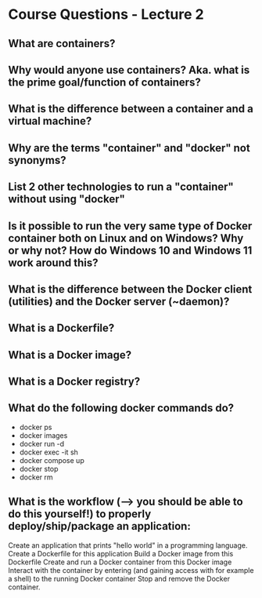 # Course Questions - Lecture 2

## What are containers?

## Why would anyone use containers? Aka. what is the prime goal/function of containers?

## What is the difference between a container and a virtual machine?

## Why are the terms "container" and "docker" not synonyms?

## List 2 other technologies to run a "container" without using "docker"

## Is it possible to run the very same type of Docker container both on Linux and on Windows? Why or why not? How do Windows 10 and Windows 11 work around this?

## What is the difference between the Docker client (utilities) and the Docker server (~daemon)?

## What is a Dockerfile?

## What is a Docker image?

## What is a Docker registry?

## What do the following docker commands do?

- docker ps
- docker images
- docker run -d <imagename>
- docker exec -it <imagename> sh
- docker compose up
- docker stop <containerid>
- docker rm <containerid>

## What is the workflow (--> you should be able to do this yourself!) to properly deploy/ship/package an application:

Create an application that prints "hello world" in a programming language.
Create a Dockerfile for this application
Build a Docker image from this Dockerfile
Create and run a Docker container from this Docker image
Interact with the container by entering (and gaining access with for example a shell) to the running Docker container
Stop and remove the Docker container.
